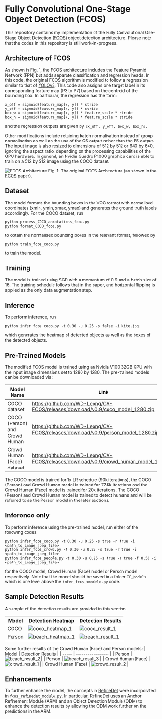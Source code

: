 # Fully Convolutional One-Stage Object Detection (FCOS)
This repository contains my implementation of the Fully Convolutional One-Stage Object Detection ([FCOS](https://arxiv.org/abs/1904.01355)) object detection architecture. Please note that the codes in this repository is still work-in-progress.

## Architecture of FCOS
As shown in Fig. 1, the FCOS architecture includes the Feature Pyramid Network (FPN) but adds separate classification and regression heads. In this code, the original FCOS algorithm is modified to follow a regression similar to that of [YOLOv3](https://arxiv.org/abs/1804.02767). This code also assigns one target label in its corresponding feature map (P3 to P7) based on the centroid of the bounding box. In particular, the regression has the form:
```
x_off = sigmoid(feature_map[x, y]) * stride
y_off = sigmoid(feature_map[x, y]) * stride
box_w = sigmoid(feature_map[x, y]) * feature_scale * stride
box_h = sigmoid(feature_map[x, y]) * feature_scale * stride
```
and the regression outputs are given by `[x_off, y_off, box_w, box_h]`.

Other modifications include retaining batch normalisation instead of group normalisation as well as the use of the C5 output rather than the P5 output. The input image is also resized to dimensions of 512 by 512 or 640 by 640, ignoring the aspect ratio, depending on the processing capabilities of the GPU hardware. In general, an Nvidia Quadro P1000 graphics card is able to train on a 512 by 512 image using the COCO dataset.

![FCOS Architecture](FCOS_architecture.JPG)
Fig. 1: The original FCOS Architecture (as shown in the [FCOS](https://arxiv.org/abs/1904.01355) paper).

## Dataset
The model formats the bounding boxes in the VOC format with normalised coordinates (xmin, ymin, xmax, ymax) and generates the ground truth labels accordingly. For the COCO dataset, run
```
python process_COCO_annotations_fcos.py
python format_COCO_fcos.py
```
to obtain the normalised bounding boxes in the relevant format, followed by
```
python train_fcos_coco.py
```
to train the model.

## Training
The model is trained using SGD with a momentum of 0.9 and a batch size of 16. The training schedule follows that in the paper, and horizontal flipping is applied as the only data augmentation step.

## Inference
To perform inference, run
```
python infer_fcos_coco.py -t 0.30 -u 0.25 -s false -i kite.jpg
```
which generates the heatmap of detected objects as well as the boxes of the detected objects.

## Pre-Trained Models
The modified FCOS model is trained using an Nvidia V100 32GB GPU with the input image dimensions set to 1280 by 1280. The pre-trained models can be downloaded via:

| Model Name | Link |
| ---------- | ---- |
| COCO dataset | https://github.com/WD-Leong/CV-FCOS/releases/download/v0.9/coco_model_1280.zip |
| COCO (Person) and Crowd Human | https://github.com/WD-Leong/CV-FCOS/releases/download/v0.9/person_model_1280.zip |
| Crowd Human (Face) dataset | https://github.com/WD-Leong/CV-FCOS/releases/download/v0.9/crowd_human_model_1280.zip |

The COCO model is trained for 1x LR schedule (90k iterations), the COCO (Person) and Crowd Human model is trained for 77.5k iterations and the Crowd Human (Face) model is trained for 20k iterations. The COCO (Person) and Crowd Human model is trained to detect humans and will be referred to as the Person model in the later sections.

## Inference only
To perform inference using the pre-trained model, run either of the following codes
```
python infer_fcos_coco.py -t 0.30 -u 0.25 -s true -r true -i <path_to_image_jpeg_file>
python infer_fcos_crowd.py -t 0.30 -u 0.25 -s true -r true -i <path_to_image_jpeg_file>
python infer_fcos_people.py -t 0.30 -u 0.25 -s true -r true -f 0.50 -i <path_to_image_jpeg_file>
```
for the COCO model, Crowd Human (Face) model or Person model respectively. Note that the model should be saved in a folder `TF_Models` which is one level above the `infer_fcos_<model>.py` code.

## Sample Detection Results
A sample of the detection results are provided in this section.

| Model | Detection Heatmap | Detection Results |
| ----- | ----------------- | ----------------- |
| COCO | ![coco_heatmap_1](Results/coco_detect_heatmap_1.jpg) | ![coco_result_1](Results/coco_detection_result_1.jpg) |
| Person | ![beach_heatmap_1](Results/beach_detection_heatmap_1.jpg) | ![beach_result_1](Results/beach_detection_results_1.jpg) |

Some further results of the Crowd Human (Face) and Person models:
| Model | Detection Results |
| ----- | ----------------- |
| Person | ![beach_result_2](Results/beach_detection_results_2.jpg) |
| Person | ![beach_result_3](Results/beach_detection_results_3.jpg) |
| Crowd Human (Face) | ![crowd_result_1](Results/head_detection_result_1.jpg) |
| Crowd Human (Face) | ![crowd_result_2](Results/head_detection_result_2.jpg) |

## Enhancements
To further enhance the model, the concepts in [RefineDet](https://arxiv.org/abs/1711.06897) were incorporated in `fcos_refinedet_module.py`. In particular, RefineDet uses an Anchor Refinement Module (ARM) and an Object Detection Module (ODM) to enhance the detection results by allowing the ODM work further on the predictions in the ARM. 


